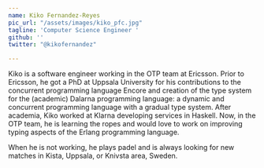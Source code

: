 ```yaml
---
name: Kiko Fernandez-Reyes
pic_url: "/assets/images/kiko_pfc.jpg"
tagline: 'Computer Science Engineer '
github: ''
twitter: "@kikofernandez"

---
```

Kiko is a software engineer working in the OTP team at Ericsson. Prior to Ericsson, he got a PhD at Uppsala University for his contributions to the concurrent programming language Encore and creation of the type system for the (academic) Dalarna programming language: a dynamic and concurrent programming language with a gradual type system. After academia, Kiko worked at Klarna developing services in Haskell. Now, in the OTP team, he is learning the ropes and would love to work on improving typing aspects of the Erlang programming language.

When he is not working, he plays padel and is always looking for new matches in Kista, Uppsala, or Knivsta area, Sweden.
